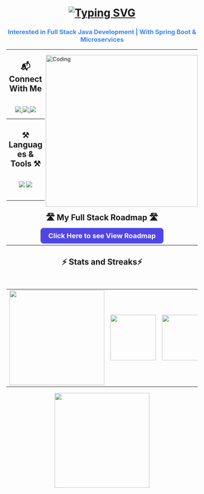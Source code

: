 

<h1 align="center">
   <a href="https://git.io/typing-svg">
     <img src="https://readme-typing-svg.herokuapp.com?font=Fira+Code&pause=1000&width=435&lines=Hi+There!+I'm+Tirth+Makadia!" alt="Typing SVG" />
   </a>
</h1>
<h3 align="center">
   <span style="color:#3b82f6;">
       Interested in Full Stack Java Development | With Spring Boot & Microservices
   </span>
</h3>

<hr>

<!-- Coding GIF on Right -->
<img align="right" alt="Coding" width="400" 
     src="https://images.squarespace-cdn.com/content/v1/5769fc401b631bab1addb2ab/1541580611624-TE64QGKRJG8SWAIUS7NS/ke17ZwdGBToddI8pDm48kPoswlzjSVMM-SxOp7CV59BZw-zPPgdn4jUwVcJE1ZvWQUxwkmyExglNqGp0IvTJZamWLI2zvYWH8K3-s_4yszcp2ryTI0HqTOaaUohrI8PI6FXy8c9PWtBlqAVlUS5izpdcIXDZqDYvprRqZ29Pw0o/coding-freak.gif">

<!-- Connect With Me -->
<div align="center"> 
   <h2>📬 Connect With Me</h2><br>
  <a href="mailto:tirthmakadia2006@gmail.com">
    <img src="https://img.shields.io/badge/Gmail-333333?style=for-the-badge&logo=gmail&logoColor=red" />
  </a>
  <a href="https://www.linkedin.com/in/tirth-makadia-769b0931b/" target="_blank">
    <img src="https://img.shields.io/badge/LinkedIn-0077B5?style=for-the-badge&logo=linkedin&logoColor=white" />
  </a>
  <a href="https://www.instagram.com/tirthmakadia22" target="_blank">
    <img src="https://img.shields.io/badge/Instagram-E4405F?style=for-the-badge&logo=instagram&logoColor=white" />
   </a>
</div>

<hr>

<h2 align="center">⚒️ Languages & Tools ⚒️</h2>

<br/>

<div align="center">
  <img src="https://skillicons.dev/icons?i=java,mysql,javascript,html,css,c,cpp" />
  <img src="https://skillicons.dev/icons?i=github,vscode" />
</div>

<br/>

<hr/>

<h2 align="center">🛣️ My Full Stack Roadmap 🛣️</h2>
<p align="center"> 
  <a href="https://roadmap-plum.vercel.app/" target="_blank" style="text-decoration: none; color: #fff; background-color: #4f46e5; padding: 10px 20px; border-radius: 8px; font-weight: bold; font-size: 18px;">
    Click Here to see View Roadmap
  </a>
</p>
<hr/>

<h2 align="center">⚡ Stats and Streaks⚡</h2>
<br/>

<!-- Three Stats in One Line -->
<div align="center">
  <table>
    <tr>
      <td>
        <!-- 📌 Most Used Languages -->
        <img src="https://github-readme-stats.vercel.app/api/top-langs/?username=Tirth-22&layout=compact&bg_color=0d1117&title_color=ffffff&text_color=ffffff&icon_color=3b82f6&cache_seconds=1800" height="250"/>
      </td>
      <td>
        <!-- 🔥 Streak Stats -->
        <img src="https://github-readme-streak-stats.herokuapp.com/?user=Tirth-22&theme=dark&background=0d1117&ring=3b82f6&fire=ef4444&currStreakLabel=ffffff&sideNums=ffffff&dates=aaaaaa&hide_border=true" height="120"/>
      </td>
      <td>
        <!-- 📊 GitHub Stats -->
        <img src="https://github-readme-stats.vercel.app/api?username=Tirth-22&show_icons=true&bg_color=0d1117&title_color=ffffff&text_color=ffffff&icon_color=3b82f6&hide_border=true" height="120"/>
      </td>
    </tr>
  </table>
</div>

<!-- Contribution Graph (Full Width) -->
<div align="center">
  <img src="https://github-readme-activity-graph.vercel.app/graph?username=Tirth-22&bg_color=0d1117&color=ffffff&line=3b82f6&point=ef4444&area=true&hide_border=true" height="250"/>
</div>
